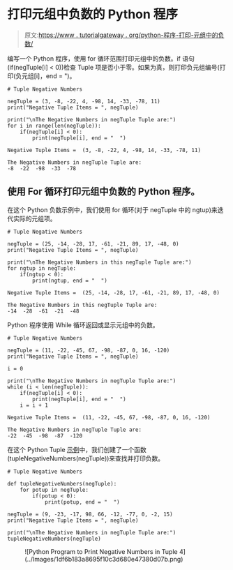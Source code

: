 # 打印元组中负数的 Python 程序

> 原文:[https://www . tutorialgateway . org/python-程序-打印-元组中的负数/](https://www.tutorialgateway.org/python-program-to-print-negative-numbers-in-tuple/)

编写一个 Python 程序，使用 for 循环范围打印元组中的负数。if 语句(if(negTuple[i] < 0))检查 Tuple 项是否小于零。如果为真，则打印负元组编号(打印(负元组[i]，end = ")。

```
# Tuple Negative Numbers

negTuple = (3, -8, -22, 4, -98, 14, -33, -78, 11)
print("Negative Tuple Items = ", negTuple)

print("\nThe Negative Numbers in negTuple Tuple are:")
for i in range(len(negTuple)):
    if(negTuple[i] < 0):
        print(negTuple[i], end = "  ")
```

```
Negative Tuple Items =  (3, -8, -22, 4, -98, 14, -33, -78, 11)

The Negative Numbers in negTuple Tuple are:
-8  -22  -98  -33  -78 
```

## 使用 For 循环打印元组中负数的 Python 程序。

在这个 Python 负数示例中，我们使用 for 循环(对于 negTuple 中的 ngtup)来迭代实际的元组项。

```
# Tuple Negative Numbers

negTuple = (25, -14, -28, 17, -61, -21, 89, 17, -48, 0)
print("Negative Tuple Items = ", negTuple)

print("\nThe Negative Numbers in this negTuple Tuple are:")
for ngtup in negTuple:
    if(ngtup < 0):
        print(ngtup, end = "  ")
```

```
Negative Tuple Items =  (25, -14, -28, 17, -61, -21, 89, 17, -48, 0)

The Negative Numbers in this negTuple Tuple are:
-14  -28  -61  -21  -48 
```

Python 程序使用 While 循环返回或显示元组中的负数。

```
# Tuple Negative Numbers

negTuple = (11, -22, -45, 67, -98, -87, 0, 16, -120) 
print("Negative Tuple Items = ", negTuple)

i = 0

print("\nThe Negative Numbers in negTuple Tuple are:")
while (i < len(negTuple)):
    if(negTuple[i] < 0):
        print(negTuple[i], end = "  ")
    i = i + 1
```

```
Negative Tuple Items =  (11, -22, -45, 67, -98, -87, 0, 16, -120)

The Negative Numbers in negTuple Tuple are:
-22  -45  -98  -87  -120 
```

在这个 Python Tuple [示例](https://www.tutorialgateway.org/python-programming-examples/)中，我们创建了一个函数(tupleNegativeNumbers(negTuple))来查找并打印负数。

```
# Tuple Negative Numbers

def tupleNegativeNumbers(negTuple):
    for potup in negTuple:
        if(potup < 0):
            print(potup, end = "  ")

negTuple = (9, -23, -17, 98, 66, -12, -77, 0, -2, 15) 
print("Negative Tuple Items = ", negTuple)

print("\nThe Negative Numbers in negTuple Tuple are:")
tupleNegativeNumbers(negTuple)
```

<figure class="wp-block-image size-large">![Python Program to Print Negative Numbers in Tuple 4](../Images/1df6b183a8695f10c3d680e47380d07b.png)</figure>